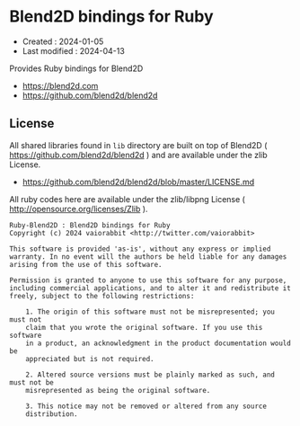 <!-- -*- mode:markdown; coding:utf-8; -*- -->

# Blend2D bindings for Ruby #

*   Created : 2024-01-05
*   Last modified : 2024-04-13

Provides Ruby bindings for Blend2D
*   https://blend2d.com
*   https://github.com/blend2d/blend2d

## License ##

All shared libraries found in `lib` directory are built on top of Blend2D ( https://github.com/blend2d/blend2d ) and are available under the zlib License.
*   https://github.com/blend2d/blend2d/blob/master/LICENSE.md

All ruby codes here are available under the zlib/libpng License ( http://opensource.org/licenses/Zlib ).

```
Ruby-Blend2D : Blend2D bindings for Ruby
Copyright (c) 2024 vaiorabbit <http://twitter.com/vaiorabbit>

This software is provided 'as-is', without any express or implied
warranty. In no event will the authors be held liable for any damages
arising from the use of this software.

Permission is granted to anyone to use this software for any purpose,
including commercial applications, and to alter it and redistribute it
freely, subject to the following restrictions:

    1. The origin of this software must not be misrepresented; you must not
    claim that you wrote the original software. If you use this software
    in a product, an acknowledgment in the product documentation would be
    appreciated but is not required.

    2. Altered source versions must be plainly marked as such, and must not be
    misrepresented as being the original software.

    3. This notice may not be removed or altered from any source
    distribution.
```

